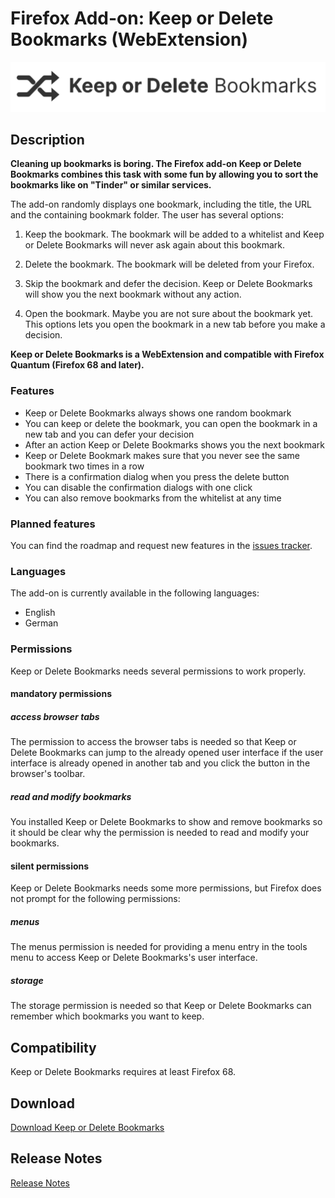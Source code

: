 # Firefox Add-on: Keep or Delete Bookmarks (WebExtension)

<img src="src/images/logo-large.png" alt="Logo" width="790" border="0" />

## Description

**Cleaning up bookmarks is boring. The Firefox add-on Keep or Delete Bookmarks combines this task with some fun by
allowing you to sort the bookmarks like on "Tinder" or similar services.**

The add-on randomly displays one bookmark, including the title, the URL and the containing bookmark folder. The user has
several options:
 
1) Keep the bookmark. The bookmark will be added to a whitelist and Keep or Delete Bookmarks will never ask again about
this bookmark.

2) Delete the bookmark. The bookmark will be deleted from your Firefox.

3) Skip the bookmark and defer the decision. Keep or Delete Bookmarks will show you the next bookmark without any
action.

4) Open the bookmark. Maybe you are not sure about the bookmark yet. This options lets you open the bookmark in a new
tab before you make a decision.

**Keep or Delete Bookmarks is a WebExtension and compatible with Firefox Quantum (Firefox 68 and later).**

### Features

- Keep or Delete Bookmarks always shows one random bookmark
- You can keep or delete the bookmark, you can open the bookmark in a new tab and you can defer your decision
- After an action Keep or Delete Bookmarks shows you the next bookmark
- Keep or Delete Bookmark makes sure that you never see the same bookmark two times in a row
- There is a confirmation dialog when you press the delete button
- You can disable the confirmation dialogs with one click
- You can also remove bookmarks from the whitelist at any time

### Planned features

You can find the roadmap and request new features in the
[issues tracker](https://github.com/cadeyrn/keep-or-delete-bookmarks/issues).

### Languages

The add-on is currently available in the following languages:

- English
- German

### Permissions

Keep or Delete Bookmarks needs several permissions to work properly.

#### mandatory permissions

##### access browser tabs

The permission to access the browser tabs is needed so that Keep or Delete Bookmarks can jump to the already opened
user interface if the user interface is already opened in another tab and you click the button in the browser's toolbar.

##### read and modify bookmarks

You installed Keep or Delete Bookmarks to show and remove bookmarks so it should be clear why the permission is needed
to read and modify your bookmarks.

#### silent permissions

Keep or Delete Bookmarks needs some more permissions, but Firefox does not prompt for the following permissions:

##### menus

The menus permission is needed for providing a menu entry in the tools menu to access Keep or Delete Bookmarks's user
interface.

##### storage

The storage permission is needed so that Keep or Delete Bookmarks can remember which bookmarks you want to keep.

## Compatibility

Keep or Delete Bookmarks requires at least Firefox 68.

## Download

[Download Keep or Delete Bookmarks](https://addons.mozilla.org/en-US/firefox/addon/keep-or-delete-bookmarks/)

## Release Notes

[Release Notes](CHANGELOG.md "Release Notes")
